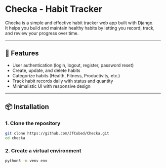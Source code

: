# Checka - Habit Tracker

Checka is a simple and effective habit tracker web app built with Django.  
It helps you build and maintain healthy habits by letting you record, track, and review your progress over time.

---

## 🚀 Features
- User authentication (login, logout, register, password reset)
- Create, update, and delete habits
- Categorize habits (Health, Fitness, Productivity, etc.)
- Track habit records daily with status and quantity
- Minimalistic UI with responsive design

---

## 📦 Installation

### 1. Clone the repository
```bash
git clone https://github.com/JTCubed/Checka.git
cd checka
```

### 2. Create a virtual environment
```bash
python3 -m venv env